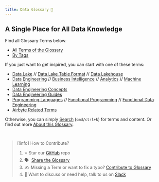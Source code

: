 ```yaml
---
title: Data Glossary 🧠
---
```


## A Single Place for All Data Knowledge
Find all Glossary Terms below:
* [All Terms of the Glossary](term)
* [By Tags](tags)

If you just want to get inspired, you can start with one of these terms:
- [Data Lake](term/data%20lake.md) // [Data Lake Table Format](term/data%20lake%20table%20format.md) // [Data Lakehouse](term/data%20lakehouse.md)
- [Data Engineering](term/data%20engineering.md) // [Business Intelligence](term/business%20intelligence.md) // [Analytics](term/analytics.md) // [Machine Learning](term/machine%20learning.md)
- [Data Engineering Concepts](term/data%20engineering%20concepts.md)  
- [Data Engineering Guides](term/data%20engineering%20guides.md) 
- [Programming Languages](term/programming%20languages.md) // [Functional Programming](term/functional%20programming.md)  // [Functional Data Engineering](term/functional%20data%20engineering.md)
- [Airbyte Related Terms](tags/Airbyte/)

Otherwise, you can simply [Search](https://glossary.airbyte.com/#navigation) (`cmd/ctrl+k`) for terms and content. Or find out more [About this Glossary](term/about%20this%20glossary.md).

<br>

> [!info] How to Contribute?
> 
> 1.  ⭐ Star our [GitHub](https://github.com/airbyteglossary/airbyteglossary.github.io) repo
> 2.  🗣️  [Share the Glossary](https://twitter.com/intent/tweet?text=Have%20you%20seen%20the%20latest%20on%20the%20%22Airbyte%20Glossary%20%F0%9F%A7%A0?%20glossary.airbyte.com)
> 3.  ✍️ Missing a Term or want to fix a typo? [Contribute to Glossary](term/contribute%20to%20glossary.md) 
> 4. 👀 Want to discuss or need help, talk to us on [Slack](https://slack.airbyte.com)


